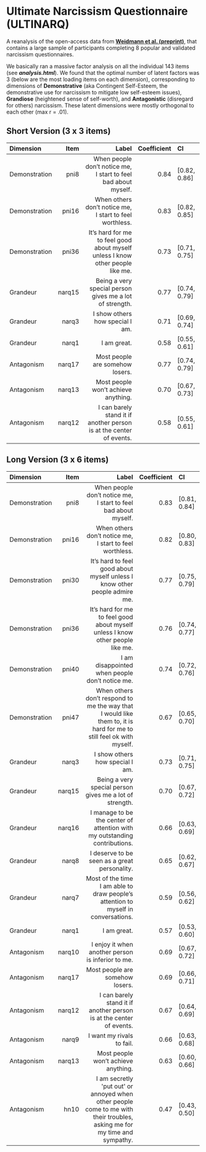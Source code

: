 # Ultimate Narcissism Questionnaire (ULTINARQ)

A reanalysis of the open-access data from [**Weidmann et al. (preprint)**](https://psyarxiv.com/5ygtc/), that contains a large sample of participants completing 8 popular and validated narcissism questionnaires.

We basically ran a massive factor analysis on all the individual 143 items (see ***analysis.html***). We found that the optimal number of latent factors was 3 (below are the most loading items on each dimension), corresponding to dimensions of **Demonstrative** (aka Contingent Self-Esteem, the demonstrative use for narcissism to mitigate low self-esteem issues), **Grandiose** (heightened sense of self-worth), and **Antagonistic** (disregard for others) narcissism. These latent dimensions were mostly orthogonal to each other (max r = .01).

## Short Version (3 x 3 items)

| Dimension     |   Item |                                                                          Label | Coefficient | CI           |
| :------------ | -----: | -----------------------------------------------------------------------------: | ----------: | :----------- |
| Demonstration |   pni8 |                 When people don’t notice me, I start to feel bad about myself. |        0.84 | [0.82, 0.86] |
| Demonstration |  pni16 |                        When others don’t notice me, I start to feel worthless. |        0.83 | [0.82, 0.85] |
| Demonstration |  pni36 | It’s hard for me to feel good about myself unless I know other people like me. |        0.73 | [0.71, 0.75] |
| Grandeur      | narq15 |                        Being a very special person gives me a lot of strength. |        0.77 | [0.74, 0.79] |
| Grandeur      |  narq3 |                                                I show others how special I am. |        0.71 | [0.69, 0.74] |
| Grandeur      |  narq1 |                                                                    I am great. |        0.58 | [0.55, 0.61] |
| Antagonism    | narq17 |                                                Most people are somehow losers. |        0.77 | [0.74, 0.79] |
| Antagonism    | narq13 |                                            Most people won’t achieve anything. |        0.70 | [0.67, 0.73] |
| Antagonism    | narq12 |            I can barely stand it if another person is at the center of events. |        0.58 | [0.55, 0.61] |

## Long Version (3 x 6 items)

| Dimension     |   Item |                                                                                                                    Label | Coefficient | CI           |
| :------------ | -----: | -----------------------------------------------------------------------------------------------------------------------: | ----------: | :----------- |
| Demonstration |   pni8 |                                                           When people don’t notice me, I start to feel bad about myself. |        0.83 | [0.81, 0.84] |
| Demonstration |  pni16 |                                                                  When others don’t notice me, I start to feel worthless. |        0.82 | [0.80, 0.83] |
| Demonstration |  pni30 |                                                It’s hard to feel good about myself unless I know other people admire me. |        0.77 | [0.75, 0.79] |
| Demonstration |  pni36 |                                           It’s hard for me to feel good about myself unless I know other people like me. |        0.76 | [0.74, 0.77] |
| Demonstration |  pni40 |                                                                           I am disappointed when people don’t notice me. |        0.74 | [0.72, 0.76] |
| Demonstration |  pni47 |       When others don’t respond to me the way that I would like them to, it is hard for me to still feel ok with myself. |        0.67 | [0.65, 0.70] |
| Grandeur      |  narq3 |                                                                                          I show others how special I am. |        0.73 | [0.71, 0.75] |
| Grandeur      | narq15 |                                                                  Being a very special person gives me a lot of strength. |        0.70 | [0.67, 0.72] |
| Grandeur      | narq16 |                                                I manage to be the center of attention with my outstanding contributions. |        0.66 | [0.63, 0.69] |
| Grandeur      |  narq8 |                                                                             I deserve to be seen as a great personality. |        0.65 | [0.62, 0.67] |
| Grandeur      |  narq7 |                                        Most of the time I am able to draw people’s attention to myself in conversations. |        0.59 | [0.56, 0.62] |
| Grandeur      |  narq1 |                                                                                                              I am great. |        0.57 | [0.53, 0.60] |
| Antagonism    | narq10 |                                                                        I enjoy it when another person is inferior to me. |        0.69 | [0.67, 0.72] |
| Antagonism    | narq17 |                                                                                          Most people are somehow losers. |        0.69 | [0.66, 0.71] |
| Antagonism    | narq12 |                                                      I can barely stand it if another person is at the center of events. |        0.67 | [0.64, 0.69] |
| Antagonism    |  narq9 |                                                                                                I want my rivals to fail. |        0.66 | [0.63, 0.68] |
| Antagonism    | narq13 |                                                                                      Most people won’t achieve anything. |        0.63 | [0.60, 0.66] |
| Antagonism    |   hn10 | I am secretly 'put out' or annoyed when other people come to me with their troubles, asking me for my time and sympathy. |        0.47 | [0.43, 0.50] |
